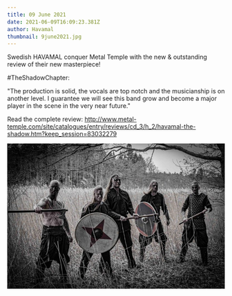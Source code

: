 ```yaml
---
title: 09 June 2021
date: 2021-06-09T16:09:23.381Z
author: Havamal
thumbnail: 9june2021.jpg
---
```


Swedish HAVAMAL conquer Metal Temple with the new & outstanding review of their new masterpiece!

\#TheShadowChapter:

"The production is solid, the vocals are top notch and the musicianship is on another level. I guarantee we will see this band grow and become a major player in the scene in the very near future."

Read the complete review:
<http://www.metal-temple.com/site/catalogues/entry/reviews/cd_3/h_2/havamal-the-shadow.htm?keep_session=83032279>

![9june2021.jpg](./9june2021.jpg)
